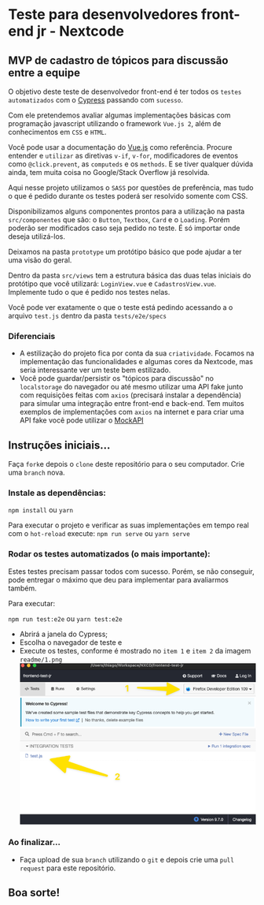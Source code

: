 # Teste para desenvolvedores front-end jr - Nextcode

## MVP de cadastro de tópicos para discussão entre a equipe

O objetivo deste teste de desenvolvedor front-end é ter todos os `testes automatizados` com o [Cypress](https://www.cypress.io/) passando com `sucesso`.

Com ele pretendemos avaliar algumas implementações básicas com programação javascript utilizando o framework `Vue.js 2`, além de conhecimentos em `CSS` e `HTML`.

Você pode usar a documentação do [Vue.js](https://v2.vuejs.org/v2/guide/) como referência. Procure entender e `utilizar` as diretivas `v-if`, `v-for`, modificadores de eventos como `@click.prevent`, as `computeds` e os `methods`. E se tiver qualquer dúvida ainda, tem muita coisa no Google/Stack Overflow já resolvida.

Aqui nesse projeto utilizamos o `SASS` por questões de preferência, mas tudo o que é pedido durante os testes poderá ser resolvido somente com CSS.

Disponibilizamos alguns componentes prontos para a utilização na pasta `src/componentes` que são: o `Button`, `Textbox`, `Card` e o `Loading`. Porém poderão ser modificados caso seja pedido no teste. É só importar onde deseja utilizá-los.

Deixamos na pasta `prototype` um protótipo básico que pode ajudar a ter uma visão do geral.

Dentro da pasta `src/views` tem a estrutura básica das duas telas iniciais do protótipo que você utilizará: `LoginView.vue` e `CadastrosView.vue`. Implemente tudo o que é pedido nos testes nelas.

Você pode ver exatamente o que o teste está pedindo acessando a o arquivo `test.js` dentro da pasta `tests/e2e/specs`

### Diferenciais

- A estilização do projeto fica por conta da sua `criatividade`. Focamos na implementação das funcionalidades e algumas cores da Nextcode, mas seria interessante ver um teste bem estilizado.
- Você pode guardar/persistir os "tópicos para discussão" no `localstorage` do navegador ou até mesmo utilizar uma API fake junto com requisições feitas com `axios` (precisará instalar a dependência) para simular uma integração entre front-end e back-end. Tem muitos exemplos de implementações com `axios` na internet e para criar uma API fake você pode utilizar o [MockAPI](https://mockapi.io)

## Instruções iniciais...

Faça `fork`e depois o `clone` deste repositório para o seu computador.
Crie uma `branch` nova.

### Instale as dependências:

`npm install` ou `yarn`

Para executar o projeto e verificar as suas implementações em tempo real com o `hot-reload` execute:
`npm run serve` ou `yarn serve`

### Rodar os testes automatizados (o mais importante):

Estes testes precisam passar todos com sucesso. Porém, se não conseguir, pode entregar o máximo que deu para implementar para avaliarmos também.

Para executar:

`npm run test:e2e`
ou
`yarn test:e2e`

- Abrirá a janela do Cypress;
- Escolha o navegador de teste e
- Execute os testes, conforme é mostrado no `item 1` e `item 2` da imagem `readme/1.png`
  ![Janela Cypress](/readme/1.png "Janela Cypress")

### Ao finalizar...

- Faça upload de sua `branch` utilizando o `git` e depois crie uma `pull request` para este repositório.

## Boa sorte!
